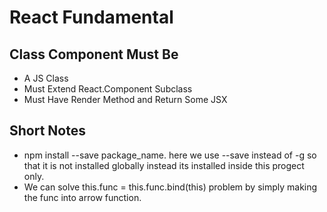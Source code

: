 # React Fundamental

## Class Component Must Be

- A JS Class
- Must Extend React.Component Subclass
- Must Have Render Method and Return Some JSX

## Short Notes

- npm install --save package_name. here we use --save instead of -g so that it is not installed globally instead its installed inside this progect only.
- We can solve this.func = this.func.bind(this) problem by simply making the func into arrow function.
